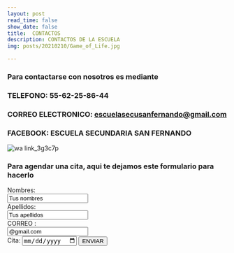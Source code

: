 ```yaml
---
layout: post
read_time: false
show_date: false
title:  CONTACTOS
description: CONTACTOS DE LA ESCUELA 
img: posts/20210210/Game_of_Life.jpg

---
```

### Para contactarse con nosotros es mediante 

### TELEFONO: 55-62-25-86-44

### CORREO ELECTRONICO: escuelasecusanfernando@gmail.com

### FACEBOOK: ESCUELA SECUNDARIA SAN FERNANDO

![wa link_3g3c7p](https://user-images.githubusercontent.com/99769697/158484500-8031b94f-d3fe-4ebc-a8cc-0663ba1c6c2c.png)


### Para agendar una cita, aqui te dejamos este formulario para hacerlo

<form action="https://formspree.io/f/xbjwpgra/ " method="POST">
  <label for="name">Nombres:</label><br>
  <input type="text" id="fn name" name="name" value="Tus nombres"><br>
  <label for="lname">Apellidos:</label><br>
  <input type="text" id="lname" name="lname" value="Tus apellidos"><br>
  <label for="name">CORREO :</label><br>
  <input type="email" id="fn name" name="name" value="@gmail.com"><br>
  <label for="birthday">Cita:</label>
  <input type="date" id="birthday" name="birthday">
 
  
 
  <input type="submit" value="ENVIAR">
  </form>
